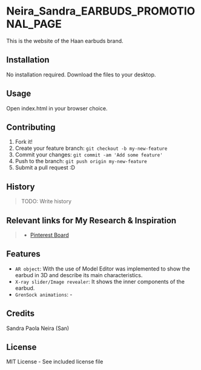 # Neira_Sandra_EARBUDS_PROMOTIONAL_PAGE
This is the website of the Haan earbuds brand.
## Installation
No installation required. Download the files to your desktop.
## Usage
Open index.html in your browser choice.
## Contributing
1. Fork it!
2. Create your feature branch: `git checkout -b my-new-feature`
3. Commit your changes: `git commit -am 'Add some feature'`
4. Push to the branch: `git push origin my-new-feature`
5. Submit a pull request :D
## History
>TODO: Write history
## Relevant links for My Research & Inspiration
  > * [Pinterest Board](https://co.pinterest.com/ssan3np/inspo-earbuds/)
## Features
* `AR object`: With the use of Model Editor was implemented to show the earbud in 3D and describe its main characteristics.
* `X-ray slider/Image revealer`: It shows the inner components of the earbud.
* `GrenSock animations`: - 
## Credits
Sandra Paola Neira (San)
## License
MIT License - See included license file